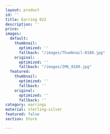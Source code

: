 ```yaml
---
layout: product
id: ''
title: Earring 022
description: ''
price: ''
images:
  default:
    thumbnail:
      optimized: ''
      fallback: "/images/Thumbnail-0189.jpg"
    original:
      optimized: ''
      fallback: "/images/IMG_0189.jpg"
  featured:
    thumbnail:
      optimized: ''
      fallback: ''
    original:
      optimized: ''
      fallback: ''
category: earrings
material: sterling-silver
featured: false
section: Store

---
```

